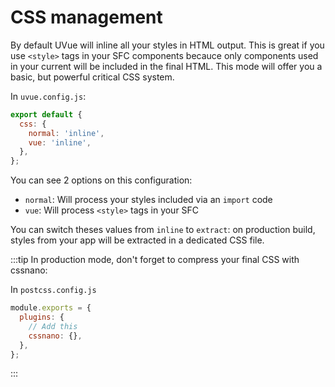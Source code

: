 # CSS management

By default UVue will inline all your styles in HTML output. This is great if you use `<style>` tags in your
SFC components becauce only components used in your current will be included in the final HTML. This mode will
offer you a basic, but powerful critical CSS system.

In `uvue.config.js`:

```js
export default {
  css: {
    normal: 'inline',
    vue: 'inline',
  },
};
```

You can see 2 options on this configuration:

- `normal`: Will process your styles included via an `import` code
- `vue`: Will process `<style>` tags in your SFC

You can switch theses values from `inline` to `extract`: on production build, styles from your app will
be extracted in a dedicated CSS file.

:::tip 
In production mode, don't forget to compress your final CSS with cssnano:

In `postcss.config.js`

```js
module.exports = {
  plugins: {
    // Add this
    cssnano: {},
  },
};
```
:::
